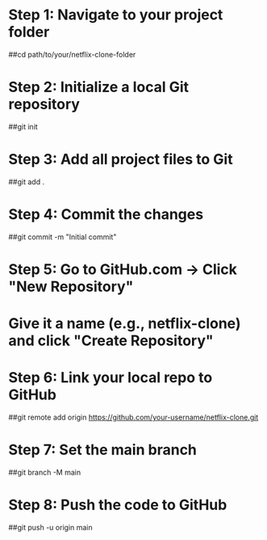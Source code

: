 # Step 1: Navigate to your project folder
##cd path/to/your/netflix-clone-folder

# Step 2: Initialize a local Git repository
##git init

# Step 3: Add all project files to Git
##git add .

# Step 4: Commit the changes
##git commit -m "Initial commit"

# Step 5: Go to GitHub.com → Click "New Repository"
# Give it a name (e.g., netflix-clone) and click "Create Repository"

# Step 6: Link your local repo to GitHub
##git remote add origin https://github.com/your-username/netflix-clone.git

# Step 7: Set the main branch
##git branch -M main

# Step 8: Push the code to GitHub
##git push -u origin main
                
